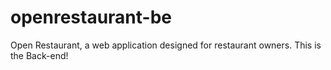# openrestaurant-be
Open Restaurant, a web application designed for restaurant owners. This is the Back-end!
